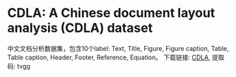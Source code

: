 # CDLA: A Chinese document layout analysis (CDLA) dataset

中文文档分析数据集，包含10个label: Text, Title, Figure, Figure caption, Table, Table caption, Header, Footer, Reference, Equation。
下载链接: [CDLA](https://pan.baidu.com/s/1kQMBvw3ckUggDrJooCu2WQ), 提取码: tvgg
